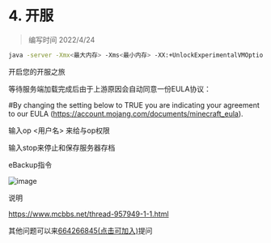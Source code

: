 # 4. 开服
> 编写时间 2022/4/24

```bash
java -server -Xmx<最大内存> -Xms<最小内存> -XX:+UnlockExperimentalVMOptions -XX:+AggressiveOpts -XX:+UseCompressedClassPointers -XX:+ParallelRefProcEnabled -XX:+DisableExplicitGC -XX:+UseCompressedOops -Dsun.rmi.dgc.server.gcInterval=3600000 -XX:+ExplicitGCInvokesConcurrent -XX:+UseG1GC -XX:G1NewSizePercent=40 -XX:G1MaxNewSizePercent=70 -XX:G1MixedGCLiveThresholdPercent=35 -XX:MaxGCPauseMillis=100 -XX:TargetSurvivorRatio=90 -XX:+AlwaysPreTouch -XX:+UseStringDeduplication -Dfml.ignorePatchDiscrepancies=true -Dfml.ignoreInvalidMinecraftCertificates=true -XX:-OmitStackTraceInFastThrow -XX:+OptimizeStringConcat -XX:+UseAdaptiveGCBoundary -XX:NewRatio=3 -Dfml.readTimeout=90 -XX:+UseFastAccessorMethods -Dusing.aikars.flags=mcflags.emc.gs -Dfml.queryResult=confirm -jar CatServer-<版本>.jar -nogui
```

开启您的开服之旅

等待服务端加载完成后由于上游原因会自动同意一份EULA协议：

#By changing the setting below to TRUE you are indicating your agreement to our EULA (https://account.mojang.com/documents/minecraft_eula).

输入op <用户名> 来给与op权限

输入stop来停止和保存服务器存档

eBackup指令

![image](https://user-images.githubusercontent.com/71167373/164968105-b7622394-1e2c-41fe-880a-888aeb5f56e4.png)

说明

https://www.mcbbs.net/thread-957949-1-1.html

其他问题可以来[664266845(点击可加入)](https://jq.qq.com/?_wv=1027&k=KAJoy57r)提问
